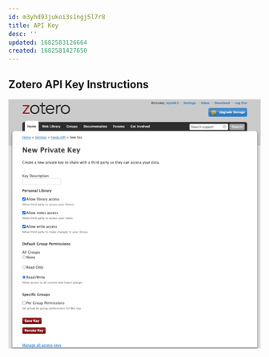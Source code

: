 ```yaml
---
id: m3yhd93jukoi3s1ngj5l7r8
title: API Key
desc: ''
updated: 1682583126664
created: 1682581427650
---
```


## Zotero API Key Instructions

![](/assets/images/zotero.api-key.md.zotero-api-key.png)
